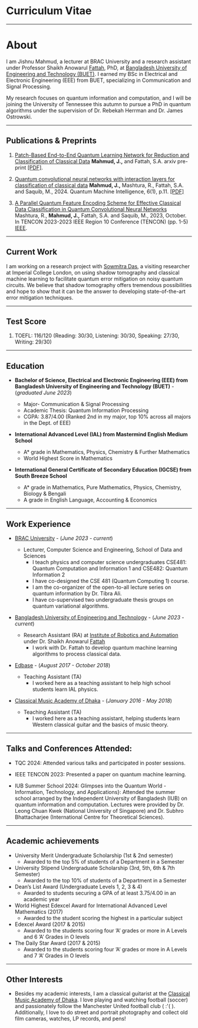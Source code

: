 # Curriculum Vitae

***

# About
I am Jishnu Mahmud, a lecturer at BRAC University and a research assistant under Professor Shaikh Anowarul [Fattah](https://eee.buet.ac.bd/people/faculty/dsaf), PhD, at [Bangladesh University of Engineering and Technology (BUET)](https://www.buet.ac.bd/web/). I earned my BSc in Electrical and Electronic Engineering (EEE) from BUET, specializing in Communication and Signal Processing.

My research focuses on quantum information and computation, and I will be joining the University of Tennessee this autumn to pursue a PhD in quantum algorithms under the supervision of Dr. Rebekah Herrman and Dr. James Ostrowski.



***    

## Publications & Preprints


1. [Patch-Based End-to-End Quantum Learning Network for Reduction and Classification of Classical Data](https://arxiv.org/abs/2409.15214)
**Mahmud, J.,** and Fattah, S.A. arxiv pre-print [[PDF]](https://arxiv.org/pdf/2409.15214).

2. [Quantum convolutional neural networks with interaction layers for classification of classical data](https://link.springer.com/article/10.1007/s42484-024-00145-4)
**Mahmud, J.,** Mashtura, R., Fattah, S.A. and Saquib, M., 2024. Quantum Machine Intelligence, 6(1), p.11. [[PDF]](https://arxiv.org/pdf/2307.11792)

3. [A Parallel Quantum Feature Encoding Scheme for Effective Classical Data Classification in Quantum Convolutional Neural Networks](https://ieeexplore.ieee.org/abstract/document/10322543)
Mashtura, R., **Mahmud, J.,** Fattah, S.A. and Saquib, M., 2023, October. In TENCON 2023-2023 IEEE Region 10 Conference (TENCON) (pp. 1-5) [IEEE](https://ieeexplore.ieee.org/abstract/document/10322543).


***

## Current Work

I am working on a research project with [Sowmitra Das](https://scholar.google.com/citations?user=PMEfuyEAAAAJ&hl=en), a visiting researcher at Imperial College London, on using shadow tomography and classical machine learning to facilitate quantum error mitigation on noisy quantum circuits. We believe that shadow tomography offers tremendous possibilities and hope to show that it can be the answer to developing state-of-the-art error mitigation techniques.

*** 

## Test Score

1. TOEFL: 116/120 (Reading: 30/30, Listening: 30/30, Speaking: 27/30, Writing: 29/30)


***

## Education

   - **Bachelor of Science, Electrical and Electronic Engineering (EEE) from Bangladesh University of Engineering and Technology (BUET)** - (_graduated June 2023_)
      - Major- Communication & Signal Processing
      - Academic Thesis: Quantum Information Processing
      - CGPA: 3.87/4.00 (Ranked 2nd in my major, top 10% across all majors in the Dept. of EEE)
   
   - **International Advanced Level (IAL) from Mastermind English Medium School**
      - A* grade in Mathematics, Physics, Chemistry & Further Mathematics
      - World Highest Score in Mathematics
   
   - **International General Certificate of Secondary Education (IGCSE) from South Breeze School** 
      - A* grade in Mathematics, Pure Mathematics, Physics, Chemistry, Biology & Bengali
      - A grade in English Language, Accounting & Economics


***

## Work Experience

   - [BRAC University](https://cse.sds.bracu.ac.bd/faculty_profile/87/jishnu_mahmud) - (_June 2023 - current_)
      - Lecturer, Computer Science and Engineering, School of Data and Sciences 
         - I teach physics and computer science undergraduates CSE481: Quantum Computation and Information 1 and CSE482: Quantum Information 2
         - I have co-designed the CSE 481 (Quantum Computing 1) course.
         - I am the co-organizer of the open-to-all lecture series on quantum information by Dr. Tibra Ali.
         - I have co-supervised two undergraduate thesis groups on quantum variational algorithms.


   - [Bangladesh University of Engineering and Technology](https://www.buet.ac.bd/web/#/) - (_June 2023 - current_)
      - Research Assistant (RA) at [Institute of Robotics and Automation](https://irab.buet.ac.bd/)
           under Dr. Shaikh Anowarul [Fattah](https://eee.buet.ac.bd/people/faculty/dsaf)
         - I work with Dr. Fattah to develop quantum machine learning algorithms to process classical data.

   
   - [Edbase](https://edbaseprofessionals.com/) - (_August 2017 - October 2018_)
      - Teaching Assistant (TA)
         - I worked here as a teaching assistant to help high school students learn IAL physics.


   - [Classical Music Academy of Dhaka](https://www.youtube.com/watch?v=k_fRFAgh3mk) - (_January 2016 - May 2018_)
      - Teaching Assistant (TA)
         - I worked here as a teaching assistant, helping students learn Western classical guitar and the basics of music theory.



***


## Talks and Conferences Attended:
   - TQC 2024: Attended various talks and participated in poster sessions.


   - IEEE TENCON 2023: Presented a paper on quantum machine learning.

   - IUB Summer School 2024: Glimpses into the Quantum World - Information, Technology, and Applications}: Attended the summer school arranged by the Independent University of Bangladesh (IUB) on quantum information and computation. Lectures were provided by Dr. Leong Chuan Kwek (National University of Singapore) and Dr. Subhro Bhattacharjee (International Centre for Theoretical Sciences).


***


## Academic achievements

- University Merit Undergraduate Scholarship (1st & 2nd semester)
   - Awarded to the top 5% of students of a Department in a Semester
- University Stipend Undergraduate Scholarship (3rd, 5th, 6th & 7th Semester)
   - Awarded to the top 10% of students of a Department in a Semester
- Dean’s List Award (Undergraduate Levels 1, 2, 3 & 4)
   - Awarded to students securing a GPA of at least 3.75/4.00 in an academic year
- World Highest Edexcel Award for International Advanced Level Mathematics (2017)
  - Awarded to the student scoring the highest in a particular subject
- Edexcel Award (2017 & 2015)
  - Awarded to the students scoring four ’A’ grades or more in A Levels and 6 ’A’ Grades in O levels
- The Daily Star Award (2017 & 2015)
  - Awarded to the students scoring four ’A’ grades or more in A Levels and 7 ’A’ Grades in O levels


***

## Other Interests
   
   - Besides my academic interests, I am a classical guitarist at the [Classical Music Academy of Dhaka](https://www.youtube.com/c/ClassicalMusicAcademyofDhaka). I love playing and watching
   football (soccer) and passionately follow the Manchester United football club ( :'( ). Additionally, I love to do street and portrait photography and collect old film cameras, watches, LP records, and pens!


